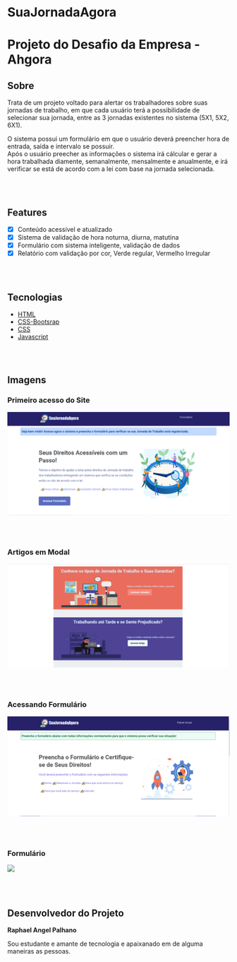 # SuaJornadaAgora 

# Projeto do Desafio da Empresa - Ahgora

## Sobre

<p> Trata de um projeto voltado para alertar os trabalhadores sobre suas jornadas de trabalho, em que cada usuário terá a possibilidade de selecionar sua jornada, entre as 3 jornadas existentes no sistema (5X1, 5X2, 6X1).</p>

<p> O sistema possui um formulário em que o usuário deverá preencher hora de entrada, saída e intervalo se possuir. <br> Após o usuário preecher as informações o sistema irá cálcular e gerar a hora trabalhada diamente, semanalmente, mensalmente e anualmente, e irá verificar se está de acordo com a lei com base na jornada selecionada. </p>

<br><br>

## Features

- [x] Conteúdo acessível e atualizado
- [x] Sistema de validação de hora noturna, diurna, matutina
- [x] Formulário com sistema inteligente, validação de dados
- [x] Relatório com validação por cor, Verde regular, Vermelho Irregular

<br><br>

## Tecnologias

- [HTML](https://html.spec.whatwg.org/)
- [CSS-Bootsrap](https://getbootstrap.com/docs/4.5/components/alerts/)
- [CSS](https://developer.mozilla.org/pt-BR/docs/Web/CSS)
- [Javascript](https://developer.mozilla.org/pt-BR/docs/Web/javascript)

<br><br>

## Imagens



### Primeiro acesso do Site

<img  src="./assets/images/primeiroacesso.png">

<br><br>

### Artigos em Modal

<img  src="./assets/images/acessarartigomodal.png">

<br><br>

### Acessando Formulário

<img  src="./assets/images/Acessandoformulario.png">

<br><br>

### Formulário

<img  src="./assets/images/formulário.png">

<br><br>


## Desenvolvedor do Projeto

<strong> Raphael Angel Palhano </strong>
<p class="text-justify"> Sou estudante e amante de tecnologia e apaixanado em de alguma maneiras as pessoas.  </p>